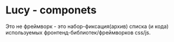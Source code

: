 # Lucy - componets
Это не фреймворк - это набор-фиксация(архив) списка (и кода) используемых фронтенд-библиотек/фреймворков css/js.

